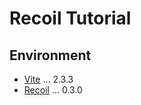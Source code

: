 # Recoil Tutorial

## Environment

- [Vite](https://vitejs.dev) ... 2.3.3
- [Recoil](https://recoiljs.org/) ... 0.3.0